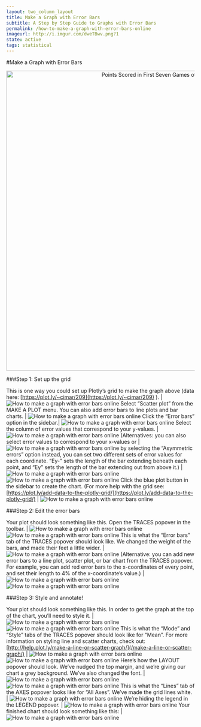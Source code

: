 ```yaml
---
layout: two_column_layout
title: Make a Graph with Error Bars
subtitle: A Step by Step Guide to Graphs with Error Bars
permalink: /how-to-make-a-graph-with-error-bars-online
imageurl: http://i.imgur.com/dweTBwv.png?1
state: active
tags: statistical
---
```


#Make a Graph with Error Bars

<div>
    <a href="https://plot.ly/~Dreamshot/1151/" target="_blank" title="Points Scored in First Seven Games of Season" style="display: block; text-align: center;"><img src="https://plot.ly/~Dreamshot/1151.png" alt="Points Scored in First Seven Games of Season" style="max-width: 100%;width: 800px;"  width="800" onerror="this.onerror=null;this.src='https://plot.ly/404.png';" /></a>
    <script data-plotly="Dreamshot:1151" src="https://plot.ly/embed.js" async></script>
</div>


###Step 1: Set up the grid

This is one way you could set up Plotly’s grid to make the graph above (data here: [https://plot.ly/~cimar/209](https://plot.ly/~cimar/209) ). | ![How to make a graph with error bars online](/static/images/graph-with-error-bars/bit1.png)
Select “Scatter plot” from the MAKE A PLOT menu. You can also add error bars to line plots and bar charts. | ![How to make a graph with error bars online](/static/images/graph-with-error-bars/bit2.png)
Click the “Error bars” option in the sidebar.| ![How to make a graph with error bars online](/static/images/graph-with-error-bars/image15.png)
Select the column of error values that correspond to your y-values. | ![How to make a graph with error bars online](/static/images/graph-with-error-bars/image20.png)
(Alternatives: you can also select error values to correspond to your x-values or | ![How to make a graph with error bars online](/static/images/graph-with-error-bars/image13.png)
by selecting the “Asymmetric errors” option instead, you can set two different sets of error values for each coordinate. “Ey-” sets the length of the bar extending beneath each point, and “Ey” sets the length of the bar extending out from above it.) | ![How to make a graph with error bars online](/static/images/graph-with-error-bars/image23.png) ![How to make a graph with error bars online](/static/images/graph-with-error-bars/image07.png)
Click the blue plot button in the sidebar to create the chart.  (For more help with the grid see: [https://plot.ly/add-data-to-the-plotly-grid/](https://plot.ly/add-data-to-the-plotly-grid/) | ![How to make a graph with error bars online](/static/images/graph-with-error-bars/image18.png)

###Step 2: Edit the error bars


Your plot should look something like this. Open the TRACES popover in the toolbar. | ![How to make a graph with error bars online](/static/images/graph-with-error-bars/image00.png) ![How to make a graph with error bars online](/static/images/graph-with-error-bars/image12.png)
This is what the “Error bars” tab of the TRACES popover should look like. We changed the weight of the bars, and made their feet a little wider. | ![How to make a graph with error bars online](/static/images/graph-with-error-bars/image11.png)
(Alternative: you can add new error bars to a line plot, scatter plot, or bar chart from the TRACES popover. For example, you can add red error bars to the x-coordinates of every point, and set their length to 4% of the x-coordinate’s value.) | ![How to make a graph with error bars online](/static/images/graph-with-error-bars/image05.png) ![How to make a graph with error bars online](/static/images/graph-with-error-bars/image21.png)

###Step 3: Style and annotate!

Your plot should look something like this. In order to get the graph at the top of the chart, you’ll need to style it. | ![How to make a graph with error bars online](/static/images/graph-with-error-bars/image14.png) ![How to make a graph with error bars online](/static/images/graph-with-error-bars/image12.png)
This is what the “Mode” and “Style” tabs of the TRACES popover should look like for “Mean”. For more information on styling line and scatter charts, check out: [http://help.plot.ly/make-a-line-or-scatter-graph/](/make-a-line-or-scatter-graph/) | ![How to make a graph with error bars online](/static/images/graph-with-error-bars/image17.png) ![How to make a graph with error bars online](/static/images/graph-with-error-bars/image08.png)
Here’s how the LAYOUT popover should look. We’ve nudged the top margin, and we’re giving our chart a grey background. We’ve also changed the font. | ![How to make a graph with error bars online](/static/images/graph-with-error-bars/image02.png) ![How to make a graph with error bars online](/static/images/graph-with-error-bars/image03.png)
This is what the “Lines” tab of the AXES popover looks like for “All Axes”. We’ve made the grid lines white. | ![How to make a graph with error bars online](/static/images/graph-with-error-bars/image22.png)
We’re hiding the legend in the LEGEND popover. | ![How to make a graph with error bars online](/static/images/graph-with-error-bars/image06.png)
Your finished chart should look something like this: | ![How to make a graph with error bars online](/static/images/graph-with-error-bars/image01.png)


